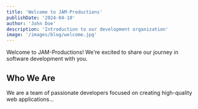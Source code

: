 ```yaml
---
title: 'Welcome to JAM-Productions'
publishDate: '2024-04-10'
author: 'John Doe'
description: 'Introduction to our development organization'
image: '/images/blog/welcome.jpg'
---
```


Welcome to JAM-Productions! We're excited to share our journey in software development with you.

## Who We Are

We are a team of passionate developers focused on creating high-quality web applications...